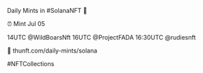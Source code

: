 Daily Mints in #SolanaNFT 🚀

⏰ Mint Jul 05

14UTC @WildBoarsNft
16UTC @ProjectFADA
16:30UTC @rudiesnft

🔗 thunft.com/daily-mints/solana

#NFTCollections